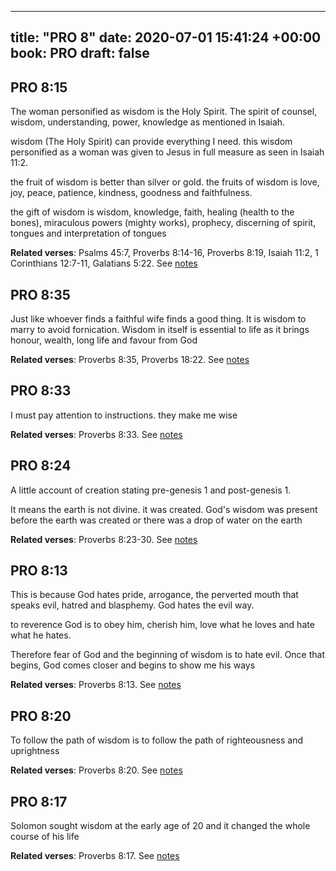 
---
title: "PRO 8"
date: 2020-07-01 15:41:24 +00:00
book: PRO
draft: false
---

## PRO 8:15

The woman personified as wisdom is the Holy Spirit. The spirit of counsel, wisdom, understanding, power, knowledge as mentioned in Isaiah.

wisdom (The Holy Spirit) can provide everything I need. this wisdom personified as a woman was given to Jesus in full measure as seen in Isaiah 11:2.

the fruit of wisdom is better than silver or gold. the fruits of wisdom is love, joy, peace, patience, kindness, goodness and faithfulness.

the gift of wisdom is wisdom, knowledge, faith, healing (health to the bones), miraculous powers (mighty works), prophecy, discerning of spirit, tongues and interpretation of tongues

**Related verses**: Psalms 45:7, Proverbs 8:14-16, Proverbs 8:19, Isaiah 11:2, 1 Corinthians 12:7-11, Galatians 5:22. See [notes](https://my.bible.com/notes/3464177049500639904)


## PRO 8:35

Just like whoever finds a faithful wife finds a good thing. It is wisdom to marry to avoid fornication. Wisdom in itself is essential to life as it brings honour, wealth, long life and favour from God

**Related verses**: Proverbs 8:35, Proverbs 18:22. See [notes](https://my.bible.com/notes/3464163038411350545)


## PRO 8:33

I must pay attention to instructions. they make me wise

**Related verses**: Proverbs 8:33. See [notes](https://my.bible.com/notes/3464034747033576088)


## PRO 8:24

A little account of creation stating pre-genesis 1 and post-genesis 1.

It means the earth is not divine. it was created. God's wisdom was present before the earth was created or there was a drop of water on the earth

**Related verses**: Proverbs 8:23-30. See [notes](https://my.bible.com/notes/3464033500763251333)


## PRO 8:13

This is because God hates pride, arrogance, the perverted mouth that speaks evil, hatred and blasphemy. God hates the evil way.

to reverence God is to obey him, cherish him, love what he loves and hate what he hates.

Therefore fear of God and the beginning of wisdom is to hate evil. Once that begins, God comes closer and begins to show me his ways

**Related verses**: Proverbs 8:13. See [notes](https://my.bible.com/notes/3464018292904812976)


## PRO 8:20

To follow the path of wisdom is to follow the path of righteousness and uprightness

**Related verses**: Proverbs 8:20. See [notes](https://my.bible.com/notes/3461882111329035010)


## PRO 8:17

Solomon sought wisdom at the early age of 20 and it changed the whole course of his life

**Related verses**: Proverbs 8:17. See [notes](https://my.bible.com/notes/3461881493482889980)

